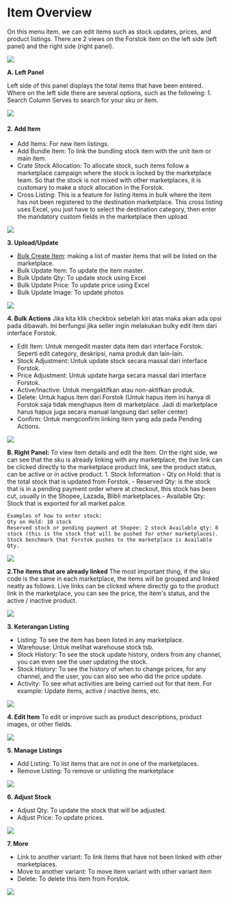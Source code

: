 # Item Overview

On this menu item, we can edit items such as stock updates, prices, and product listings. There are 2 views on the Forstok item on the left side (left panel) and the right side (right panel).

![](https://s3.amazonaws.com/cdn.freshdesk.com/data/helpdesk/attachments/production/48062529743/original/Lj3N1SMQznfLkg-9ghCh1x\_yqQJ8UtW0fQ.png?1601730344=)

**A. Left Panel**

Left side of this panel displays the total items that have been entered. Where on the left side there are several options, such as the following: 1. Search Column Serves to search for your sku or item.

![](https://gblobscdn.gitbook.com/assets%2F-MQjyQQDEkdPNmbOIMd5%2F-MS3hSryozttV0rCAsNh%2F-MS3lGVLkyWcGDOmPOMW%2Fimage.png?alt=media\&token=77effaf5-08ab-4d7d-8952-d5583d4cb229)

#### **2. Add Item** <a href="#2-item" id="2-item"></a>

* Add Items: For new item listings.
* Add Bundle Item: To link the bundling stock item with the unit item or main item.
* Crate Stock Allocation: To allocate stock, such items follow a marketplace campaign where the stock is locked by the marketplace team. So that the stock is not mixed with other marketplaces, it is customary to make a stock allocation in the Forstok.
* Cross Listing: This is a feature for listing items in bulk where the item has not been registered to the destination marketplace. This cross listing uses Excel, you just have to select the destination category, then enter the mandatory custom fields in the marketplace then upload.

![](https://gblobscdn.gitbook.com/assets%2F-MQjyQQDEkdPNmbOIMd5%2F-MS3hSryozttV0rCAsNh%2F-MS3lwCvnPgqxvvKegKB%2Fimage.png?alt=media\&token=2451773b-397b-430a-aeea-06aa9b112252)

**3. Upload/Update**

* ​[Bulk Create Item](https://docs.forstok.com/knowledge-base/items/add-master-product): making a list of master items that will be listed on the marketplace.
* Bulk Update Item: To update the item master.
* Bulk Update Qty: To update stock using Excel
* Bulk Update Price: To update price using Excel
* Bulk Update Image: To update photos

![](https://gblobscdn.gitbook.com/assets%2F-MQjyQQDEkdPNmbOIMd5%2F-MS3hSryozttV0rCAsNh%2F-MS3m\_l8Y999y8NbsMQm%2Fimage.png?alt=media\&token=f7fe5b21-7e38-4330-a17b-1e157a87ca54)

**4. Bulk Actions** Jika kita klik checkbox sebelah kiri atas maka akan ada opsi pada dibawah. Ini berfungsi jika seller ingin melakukan bulky edit item dari interface Forstok.

* Edit Item: Untuk mengedit master data item dari interface Forstok. Seperti edit category, deskripsi, nama produk dan lain-lain.
* Stock Adjustment: Untuk update stock secara massal dari interface Forstok.
* Price Adjustment: Untuk update harga secara massal dari interface Forstok.
* Active/Inactive: Untuk mengaktifkan atau non-aktifkan produk.
* Delete: Untuk hapus item dari Forstok (Untuk hapus item ini hanya di Forstok saja tidak menghapus item di marketplace. Jadi di marketplace harus hapus juga secara manual langsung dari seller center)
* Confirm: Untuk mengconfirm linking item yang ada pada Pending Actions.

![](https://gblobscdn.gitbook.com/assets%2F-MQjyQQDEkdPNmbOIMd5%2F-MS3hSryozttV0rCAsNh%2F-MS3nDww-3\_kHCDgqV87%2Fimage.png?alt=media\&token=4edc22c5-e32d-4730-b3d5-b63e95e3a3dc)

**B. Right Panel:** To view item details and edit the item. On the right side, we can see that the sku is already linking with any marketplace, the live link can be clicked directly to the marketplace product link, see the product status, can be active or in active product. 1. Stock Information - Qty on Hold: that is the total stock that is updated from Forstok. - Reserved Qty: is the stock that is in a pending payment order where at checkout, this stock has been cut, usually in the Shopee, Lazada, Blibli marketplaces.- Available Qty: Stock that is exported for all market palce.

`Examples of how to enter stock:`\
`Qty on Hold: 10 stock`\
`Reserved stock or pending payment at Shopee: 2 stock Available qty: 8 stock (this is the stock that will be pushed for other marketplaces). Stock benchmark that Forstok pushes to the marketplace is Available Qty.`

![](https://gblobscdn.gitbook.com/assets%2F-MQjyQQDEkdPNmbOIMd5%2F-MS3hSryozttV0rCAsNh%2F-MS3oRNjxDguQJi1c6uE%2Fimage.png?alt=media\&token=acf46099-7cf8-4742-894d-96f052e9d61f)

**2.The items that are already linked** The most important thing, if the sku code is the same in each marketplace, the items will be grouped and linked neatly as follows. Live links can be clicked where directly go to the product link in the marketplace, you can see the price, the item's status, and the active / inactive product.

![](https://gblobscdn.gitbook.com/assets%2F-MQjyQQDEkdPNmbOIMd5%2F-MS3hSryozttV0rCAsNh%2F-MS3ot-y5WOt8E1TVYJr%2Fimage.png?alt=media\&token=96d375e6-5221-4244-b3a3-0e32ad85e10b)

**3. Keterangan Listing**

* Listing: To see the item has been listed in any marketplace.
* Warehouse: Untuk melihat warehouse stock tsb.
* Stock History: To see the stock update history, orders from any channel, you can even see the user updating the stock.
* Stock History: To see the history of when to change prices, for any channel, and the user, you can also see who did the price update.
* Activity: To see what activities are being carried out for that item. For example: Update items, active / inactive items, etc.

![](https://gblobscdn.gitbook.com/assets%2F-MQjyQQDEkdPNmbOIMd5%2F-MS3pSoSkllUkYuLff3s%2F-MS3qMs-ULfPmI9lIXrp%2Fimage.png?alt=media\&token=3d4d49ad-11f1-4186-ad02-be4a87ae1720)

**4. Edit Item** To edit or improve such as product descriptions, product images, or other fields.

![](https://gblobscdn.gitbook.com/assets%2F-MQjyQQDEkdPNmbOIMd5%2F-MS3pSoSkllUkYuLff3s%2F-MS3r59D51kzXh0Im\_7\_%2Fimage.png?alt=media\&token=88fbe741-6e6a-4bce-9e3c-fdf6322902a2)

**5. Manage Listings**

* Add Listing: To list items that are not in one of the marketplaces.
* Remove Listing: To remove or unlisting the marketplace

![](https://gblobscdn.gitbook.com/assets%2F-MQjyQQDEkdPNmbOIMd5%2F-MS3pSoSkllUkYuLff3s%2F-MS3rW2wgCpo6HrzYGpM%2Fimage.png?alt=media\&token=40d7539f-ce5e-4fa0-b840-3051b73bed4e)

**6. Adjust Stock**

* Adjust Qty: To update the stock that will be adjusted.
* Adjust Price: To update prices.

![](https://gblobscdn.gitbook.com/assets%2F-MQjyQQDEkdPNmbOIMd5%2F-MS3pSoSkllUkYuLff3s%2F-MS3sN0mUW5TeX6g0u8N%2Fimage.png?alt=media\&token=b5fb093f-09c7-4c3a-aece-146757a7e5ec)

**7. More**

* Link to another variant: To link items that have not been linked with other marketplaces.
* Move to another variant: To move item variant with other variant item
* Delete: To delete this item from Forstok.

![](https://gblobscdn.gitbook.com/assets%2F-MQjyQQDEkdPNmbOIMd5%2F-MS3pSoSkllUkYuLff3s%2F-MS3srx1IxkuSmIVTlKG%2Fimage.png?alt=media\&token=a9721ce9-e8f7-4a77-a37e-c9c1e6b16e50)

